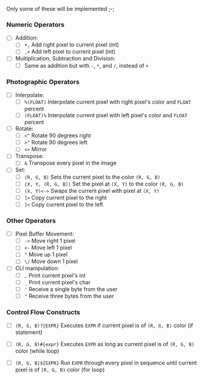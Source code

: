 Only some of these will be implemented ;-;

### Numeric Operators
- [ ] Addition:
    - [ ] `+,` Add right pixel to current pixel (int)
    - [ ] `,+` Add left pixel to current pixel (int)
- [ ] Multiplication, Subtraction and Division:
    - [ ] Same as addition but with `-`, `*`, and `/`, instead of `+`
### Photographic Operators
- [ ] Interpolate:
    - [ ] `%(FLOAT)` Interpolate current pixel with right pixel's color and `FLOAT` percent
    - [ ] `(FLOAT)%` Interpolate current pixel with left pixel's color and `FLOAT` percent
- [ ] Rotate:
    - [ ] `<^` Rotate 90 degrees right
    - [ ] `>^` Rotate 90 degrees left
    - [ ] `<>` Mirror
- [ ] Transpose:
    - [ ] `&` Transpose every pixel in the image
- [ ] Set:
    - [ ] `(R, G, B)` Sets the current pixel to the color `(R, G, B)`
    - [ ] `(X, Y, (R, G, B))` Set the pixel at `(X, Y)` to the color `(R, G, B)`
    - [ ] `(X, Y)<->` Swaps the current pixel with pixel at `(X, Y)`
    - [ ] `]>` Copy current pixel to the right
    - [ ] `]<` Copy current pixel to the left
### Other Operators
- [ ] Pixel Buffer Movement:
    - [ ] `->` Move right 1 pixel
    - [ ] `<-` Move left 1 pixel
    - [ ] `^` Move up 1 pixel
    - [ ] `\/` Move down 1 pixel
- [ ] CLI manipulation:
    - [ ] `,` Print current pixel's int
    - [ ] `_` Print current pixel's char
    - [ ] `'` Receive a single byte from the user
    - [ ] `"` Receive three bytes from the user
### Control Flow Constructs
- [ ] `(R, G, B)?{EXPR}` Executes `EXPR` if current pixel is of `(R, G, B)` color (if statement)
- [ ] `(R, G, B)#{expr}` Executes `EXPR` as long as current pixel is of `(R, G, B)` color (while loop)
- [ ] `(R, G, B)${EXPR}` Run `EXPR` through every pixel in sequence until current pixel is of `(R, G, B)` color (for loop)


